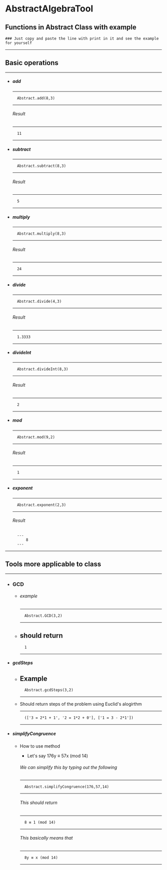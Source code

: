 # AbstractAlgebraTool

## Functions in Abstract Class with example
    ### Just copy and paste the line with print in it and see the example for yourself


---
**Basic operations** 
-----------
---

- ##### add  
    
    ---
        Abstract.add(8,3)
    ---
    ###### Result
    ---
        11
    ---
- ##### subtract 
    
    ---
        Abstract.subtract(8,3) 
    ---
    ###### Result
    ---
        5
    ---
- ##### multiply
    
    ---
        Abstract.multiply(8,3) 
    ---
    ###### Result
    ---
        24
    ---
- ##### divide
    
    ---
        Abstract.divide(4,3) 
    ---
    ###### Result
    ---
        1.3333
    ---
- ##### divideInt 
    
    ---
        Abstract.divideInt(8,3) 
    ---
    ###### Result
    ---
        2
    ---
- ##### mod
    ---
        Abstract.mod(9,2)
    ---
     ###### Result
    
    ---
        1
    ---
- ##### exponent  
    
    ---
        Abstract.exponent(2,3) 
    ---
     ###### Result
        ---
            8 
        ---
        

---

**Tools more applicable to class**
--------

---
- ### GCD
    - ###### example 
        ---
            Abstract.GCD(3,2) 
        ---
    - should return 
        ---
            1
        ---

- ##### gcdSteps
    - Example 
        ---
            Abstract.gcdSteps(3,2)
        ---
    - Should return steps of the problem using Euclid's alogirthm

        ---
            (['3 = 2*1 + 1', '2 = 1*2 + 0'], ['1 = 3 - 2*1'])
        ---

- ##### simplifyCongruence
    - How to use method 
        - Let's say 176y ≡ 57x (mod 14)

        ###### We can simplify this by typing out the following 
       
        ---
            Abstract.simplifyCongruence(176,57,14)
        ---
        
       ###### This should return 
        ---
            8 ≡ 1 (mod 14)
        ---

        ###### This basically means that 
        ---
            8y ≡ x (mod 14)
        ---

    
